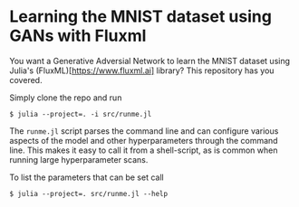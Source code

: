 # Learning the MNIST dataset using GANs with Fluxml
You want a Generative Adversial Network to learn the MNIST dataset using Julia's
(FluxML)[https://www.fluxml.ai] library? This repository has you covered.

Simply clone the repo and run
```
$ julia --project=. -i src/runme.jl
```

The `runme.jl` script parses the command line and can configure various aspects of the
model and other hyperparameters through the command line. This makes it easy to call
it from a shell-script, as is common when running large hyperparameter scans.

To list the parameters that can be set call

```
$ julia --project=. src/runme.jl --help
```

